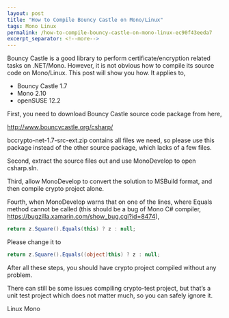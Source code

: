 ```yaml
---
layout: post
title: "How to Compile Bouncy Castle on Mono/Linux"
tags: Mono Linux
permalink: /how-to-compile-bouncy-castle-on-mono-linux-ec90f43eeda7
excerpt_separator: <!--more-->
---
```

Bouncy Castle is a good library to perform certificate/encryption related tasks on .NET/Mono. However, it is not obvious how to compile its source code on Mono/Linux. This post will show you how. It applies to,

* Bouncy Castle 1.7
* Mono 2.10
* openSUSE 12.2
<!--more-->

First, you need to download Bouncy Castle source code package from here,

http://www.bouncycastle.org/csharp/

bccrypto-net-1.7-src-ext.zip contains all files we need, so please use this package instead of the other source package, which lacks of a few files.

Second, extract the source files out and use MonoDevelop to open csharp.sln.

Third, allow MonoDevelop to convert the solution to MSBuild format, and then compile crypto project alone.

Fourth, when MonoDevelop warns that on one of the lines, where Equals method cannot be called (this should be a bug of Mono C# compiler, https://bugzilla.xamarin.com/show_bug.cgi?id=8474),

``` csharp
return z.Square().Equals(this) ? z : null;
```

Please change it to

``` csharp
return z.Square().Equals((object)this) ? z : null;
```

After all these steps, you should have crypto project compiled without any problem.

There can still be some issues compiling crypto-test project, but that’s a unit test project which does not matter much, so you can safely ignore it.

Linux
Mono

